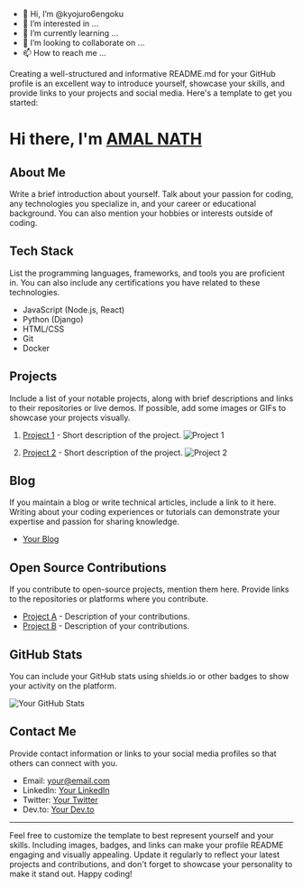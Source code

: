- 👋 Hi, I’m @kyojuro6engoku
- 👀 I’m interested in ...
- 🌱 I’m currently learning ...
- 💞️ I’m looking to collaborate on ...
- 📫 How to reach me ...

<!---
kyojuro6engoku/kyojuro6engoku is a ✨ special ✨ repository because its `README.md` (this file) appears on your GitHub profile.
You can click the Preview link to take a look at your changes.
--->
Creating a well-structured and informative README.md for your GitHub profile is an excellent way to introduce yourself, showcase your skills, and provide links to your projects and social media. Here's a template to get you started:

# Hi there, I'm [AMAL NATH]([https://github.com/kyojuro6engoku/kyojuro6engoku])

## About Me

Write a brief introduction about yourself. Talk about your passion for coding, any technologies you specialize in, and your career or educational background. You can also mention your hobbies or interests outside of coding.

## Tech Stack

List the programming languages, frameworks, and tools you are proficient in. You can also include any certifications you have related to these technologies.

- JavaScript (Node.js, React)
- Python (Django)
- HTML/CSS
- Git
- Docker

## Projects

Include a list of your notable projects, along with brief descriptions and links to their repositories or live demos. If possible, add some images or GIFs to showcase your projects visually.

1. [Project 1](https://github.com/yourusername/project1) - Short description of the project.
   ![Project 1](project1-screenshot.png)

2. [Project 2](https://github.com/yourusername/project2) - Short description of the project.
   ![Project 2](project2-screenshot.png)

## Blog

If you maintain a blog or write technical articles, include a link to it here. Writing about your coding experiences or tutorials can demonstrate your expertise and passion for sharing knowledge.

- [Your Blog](https://yourblog.com)

## Open Source Contributions

If you contribute to open-source projects, mention them here. Provide links to the repositories or platforms where you contribute.

- [Project A](https://github.com/organization/projectA) - Description of your contributions.
- [Project B](https://github.com/organization/projectB) - Description of your contributions.

## GitHub Stats

You can include your GitHub stats using shields.io or other badges to show your activity on the platform.

![Your GitHub Stats](https://github-readme-stats.vercel.app/api?username=yourusername&show_icons=true&hide_title=true)

## Contact Me

Provide contact information or links to your social media profiles so that others can connect with you.

- Email: your@email.com
- LinkedIn: [Your LinkedIn](https://www.linkedin.com/in/yourprofile/)
- Twitter: [Your Twitter](https://twitter.com/yourhandle)
- Dev.to: [Your Dev.to](https://dev.to/yourhandle)

---

Feel free to customize the template to best represent yourself and your skills. Including images, badges, and links can make your profile README engaging and visually appealing. Update it regularly to reflect your latest projects and contributions, and don't forget to showcase your personality to make it stand out. Happy coding!
